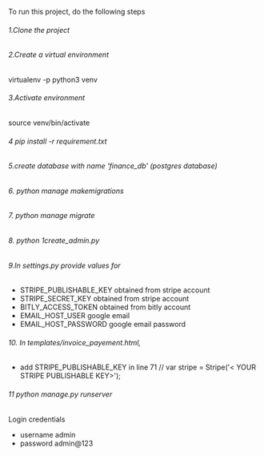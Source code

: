 
To run this project, do the following steps
###### 1.Clone the project
###### 2.Create a virtual environment
virtualenv -p python3 venv
###### 3.Activate environment
source venv/bin/activate
###### 4   pip install -r requirement.txt
###### 5.create database with name 'finance_db' (postgres database)
###### 6.  python manage makemigrations
###### 7.  python manage migrate
###### 8.  python 1create_admin.py
###### 9.In settings.py provide values for 
- STRIPE_PUBLISHABLE_KEY obtained from stripe account
- STRIPE_SECRET_KEY obtained from stripe account
- BITLY_ACCESS_TOKEN obtained from bitly account
- EMAIL_HOST_USER google email
- EMAIL_HOST_PASSWORD google email password
###### 10. In templates/invoice_payement.html,
- add STRIPE_PUBLISHABLE_KEY in line 71  // var stripe = Stripe('< YOUR STRIPE PUBLISHABLE KEY>');
###### 11  python manage.py runserver

Login credentials
- username admin
- password admin@123
